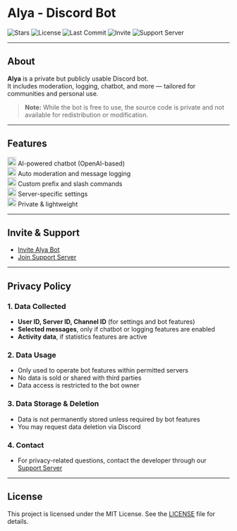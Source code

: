 # Alya - Discord Bot

![Stars](https://img.shields.io/github/stars/KnoxlyDev/Privacy-Policy-Bot-alya?style=social)
![License](https://img.shields.io/github/license/KnoxlyDev/Privacy-Policy-Bot-alya?cacheSeconds=60)
![Last Commit](https://img.shields.io/github/last-commit/KnoxlyDev/Privacy-Policy-Bot-alya)
![Invite](https://img.shields.io/badge/Invite-Alya%20Bot-blue?logo=discord&link=https://discord.com/oauth2/authorize?client_id=1311666717281226832&permissions=8&scope=bot)
![Support Server](https://img.shields.io/discord/1225533182967328858?label=Support%20Server&logo=discord)

---

## About

**Alya** is a private but publicly usable Discord bot.  
It includes moderation, logging, chatbot, and more — tailored for communities and personal use.

> **Note:** While the bot is free to use, the source code is private and not available for redistribution or modification.

---

## Features

<img src="https://emoji.discadia.com/emojis/8f9bc25e-80e5-48a0-a879-b4d8ea0c6e8f.gif" width="20"/> AI-powered chatbot (OpenAI-based)  
<img src="https://emoji.discadia.com/emojis/f47e1e0a-88b2-4a0b-9f27-1e0b6d4dc194.gif" width="20"/> Auto moderation and message logging  
<img src="https://emoji.discadia.com/emojis/8bafed3c-c6d6-4229-b3a2-1dbaf4abf3ff.gif" width="20"/> Custom prefix and slash commands  
<img src="https://emoji.discadia.com/emojis/f830b7db-4f29-4371-9534-660dca9ab03d.gif" width="20"/> Server-specific settings  
<img src="https://emoji.discadia.com/emojis/60531eac-9de4-4b5e-a407-5c6d3a51129f.gif" width="20"/> Private & lightweight

---

## Invite & Support

- [Invite Alya Bot](https://discord.com/oauth2/authorize?client_id=1311666717281226832&permissions=8&scope=bot)
- [Join Support Server](https://discord.gg/RuunxfUGnT)

---

## Privacy Policy

### 1. Data Collected
- **User ID, Server ID, Channel ID** (for settings and bot features)
- **Selected messages**, only if chatbot or logging features are enabled
- **Activity data**, if statistics features are active

### 2. Data Usage
- Only used to operate bot features within permitted servers  
- No data is sold or shared with third parties  
- Data access is restricted to the bot owner

### 3. Data Storage & Deletion
- Data is not permanently stored unless required by bot features  
- You may request data deletion via Discord

### 4. Contact
- For privacy-related questions, contact the developer through our [Support Server](https://discord.gg/RuunxfUGnT)

---

## License

This project is licensed under the MIT License. See the [LICENSE](LICENSE) file for details.
